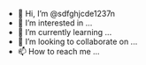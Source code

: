 - 👋 Hi, I’m @sdfghjcde1237n
- 👀 I’m interested in ...
- 🌱 I’m currently learning ...
- 💞️ I’m looking to collaborate on ...
- 📫 How to reach me ...

<!---
sdfghjcde1237n/sdfghjcde1237n is a ✨ special ✨ repository because its `README.md` (this file) appears on your GitHub profile.
You can click the Preview link to take a look at your changes.
--->
